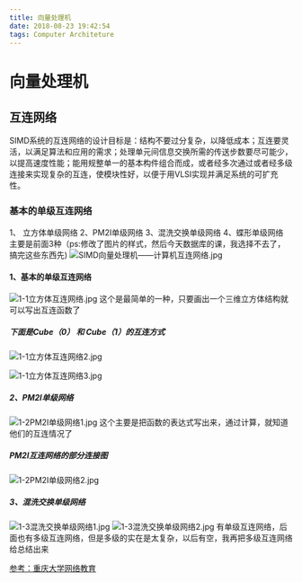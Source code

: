 ```yaml
---
title: 向量处理机
date: 2018-08-23 19:42:54
tags: Computer Architeture
---
```


# **向量处理机**  #

## 互连网络
SIMD系统的互连网络的设计目标是：结构不要过分复杂，以降低成本；互连要灵活，以满足算法和应用的需求；处理单元间信息交换所需的传送步数要尽可能少，以提高速度性能；能用规整单一的基本构件组合而成，或者经多次通过或者经多级连接来实现复杂的互连，使模块性好，以便于用VLSI实现并满足系统的可扩充性。
###  基本的单级互连网络 ###
 1、 立方体单级网络 2、PM2I单级网络 3、混洗交换单级网络 4、蝶形单级网络 主要是前面3种（ps:修改了图片的样式，然后今天数据库的课，我选择不去了，搞完这些东西先) 
![SIMD向量处理机——计算机互连网络.jpg](http://pe3qooug9.bkt.clouddn.com/SIMD%E5%90%91%E9%87%8F%E5%A4%84%E7%90%86%E6%9C%BA%E2%80%94%E2%80%94%E8%AE%A1%E7%AE%97%E6%9C%BA%E4%BA%92%E8%BF%9E%E7%BD%91%E7%BB%9C.jpg?imageMogr2/auto-orient/thumbnail/!60p/rotate/360/background/I0ZGRkZGRg==/blur/1x0/quality/75|imageslim)
#### 1、基本的单级互连网络 ####
![1-1立方体互连网络.jpg](http://pe3qooug9.bkt.clouddn.com/1-1%E7%AB%8B%E6%96%B9%E4%BD%93%E4%BA%92%E8%BF%9E%E7%BD%91%E7%BB%9C.jpg?imageMogr2/auto-orient/thumbnail/!60p/rotate/360/background/I0ZGRkZGRg==/blur/1x0/quality/75|imageslim)
这个是最简单的一种，只要画出一个三维立方体结构就可以写出互连函数了

##### 下面是Cube（0） 和 Cube（1）的互连方式 #####
![1-1立方体互连网络2.jpg](http://pe3qooug9.bkt.clouddn.com/1-1%E7%AB%8B%E6%96%B9%E4%BD%93%E4%BA%92%E8%BF%9E%E7%BD%91%E7%BB%9C2.jpg?imageMogr2/auto-orient/thumbnail/!60p/rotate/360/background/I0ZGRkZGRg==/blur/1x0/quality/75|imageslim)

![1-1立方体互连网络3.jpg](http://pe3qooug9.bkt.clouddn.com/1-1%E7%AB%8B%E6%96%B9%E4%BD%93%E4%BA%92%E8%BF%9E%E7%BD%91%E7%BB%9C3.jpg?imageMogr2/auto-orient/thumbnail/!60p/rotate/360/background/I0ZGRkZGRg==/blur/1x0/quality/75|imageslim)

##### 2、PM2I单级网络 #####
![1-2PM2I单级网络1.jpg](http://pe3qooug9.bkt.clouddn.com/1-2PM2I%E5%8D%95%E7%BA%A7%E7%BD%91%E7%BB%9C1.jpg?imageMogr2/auto-orient/thumbnail/!60p/rotate/360/background/I0ZGRkZGRg==/blur/1x0/quality/75|imageslim)
这个主要是把函数的表达式写出来，通过计算，就知道他们的互连情况了

##### PM2I互连网络的部分连接图 #####
![1-2PM2I单级网络2.jpg](http://pe3qooug9.bkt.clouddn.com/1-2PM2I%E5%8D%95%E7%BA%A7%E7%BD%91%E7%BB%9C2.jpg?imageMogr2/auto-orient/thumbnail/!60p/rotate/360/background/I0ZGRkZGRg==/blur/1x0/quality/75|imageslim)

##### 3、混洗交换单级网络 #####
![1-3混洗交换单级网络1.jpg](http://pe3qooug9.bkt.clouddn.com/1-3%E6%B7%B7%E6%B4%97%E4%BA%A4%E6%8D%A2%E5%8D%95%E7%BA%A7%E7%BD%91%E7%BB%9C1.jpg?imageMogr2/auto-orient/thumbnail/!60p/rotate/360/background/I0ZGRkZGRg==/blur/1x0/quality/75|imageslim)
![1-3混洗交换单级网络2.jpg](http://pe3qooug9.bkt.clouddn.com/1-3%E6%B7%B7%E6%B4%97%E4%BA%A4%E6%8D%A2%E5%8D%95%E7%BA%A7%E7%BD%91%E7%BB%9C2.jpg?imageMogr2/auto-orient/thumbnail/!60p/rotate/360/background/I0ZGRkZGRg==/blur/1x0/quality/75|imageslim)
有单级互连网络，后面也有多级互连网络，但是多级的实在是太复杂，以后有空，我再把多级互连网络给总结出来

[参考：重庆大学网络教育](http://kjwy.5any.com/jsjxtjg/content/06/060105.htm)
